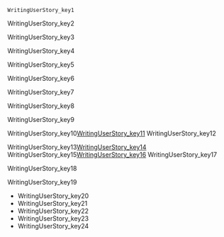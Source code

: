 ```ngMeta
WritingUserStory_key1
```

WritingUserStory_key2



WritingUserStory_key3



WritingUserStory_key4


WritingUserStory_key5


WritingUserStory_key6


WritingUserStory_key7


WritingUserStory_key8


WritingUserStory_key9


WritingUserStory_key10[WritingUserStory_key11](https://agileforall.com/new-to-agile-invest-in-good-user-stories/)
WritingUserStory_key12


WritingUserStory_key13[WritingUserStory_key14](https://www.mountaingoatsoftware.com/agile/user-stories)
WritingUserStory_key15[WritingUserStory_key16](http://`codes`queeze.com/the-easy-way-to-writing-good-user-stories/)
WritingUserStory_key17

WritingUserStory_key18


WritingUserStory_key19


- WritingUserStory_key20
- WritingUserStory_key21
- WritingUserStory_key22
- WritingUserStory_key23
- WritingUserStory_key24
